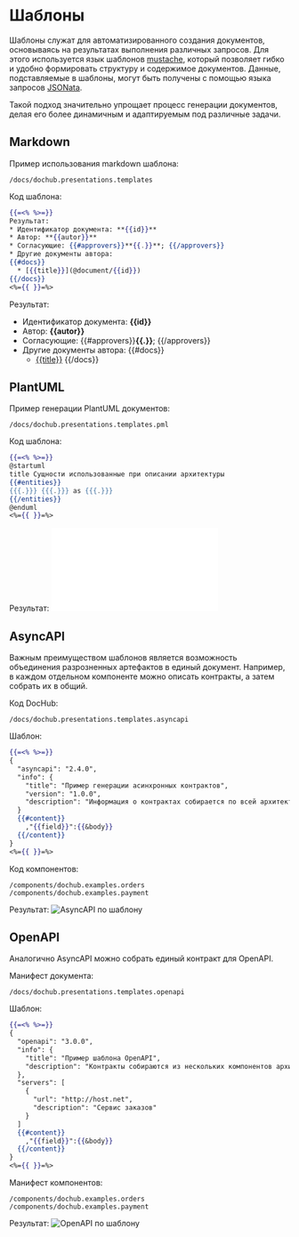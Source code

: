 # Шаблоны

Шаблоны служат для автоматизированного создания документов, основываясь на результатах выполнения различных запросов.
Для этого используется язык шаблонов [mustache](https://mustache.github.io/), который позволяет гибко и удобно
формировать структуру и содержимое документов. Данные, подставляемые в шаблоны, могут быть получены с помощью
языка запросов [JSONata](https://jsonata.org/).

Такой подход значительно упрощает процесс генерации документов, делая его более динамичным и адаптируемым под
различные задачи.

## Markdown

Пример использования markdown шаблона:
```code-frame
/docs/dochub.presentations.templates
```

Код шаблона:
```mustache
{{=<% %>=}}
Результат:
* Идентификатор документа: **{{id}}**
* Автор: **{{autor}}**
* Согласующие: {{#approvers}}**{{.}}**; {{/approvers}}
* Другие документы автора:
{{#docs}}
  * [{{title}}](@document/{{id}})
{{/docs}}
<%={{ }}=%>
```

Результат:
* Идентификатор документа: **{{id}}**
* Автор: **{{autor}}**
* Согласующие: {{#approvers}}**{{.}}**; {{/approvers}}
* Другие документы автора:
{{#docs}}
  * [{{title}}](@document/{{id}})
{{/docs}}

## PlantUML

Пример генерации PlantUML документов:
```code-frame
/docs/dochub.presentations.templates.pml
```


Код шаблона:
```mustache
{{=<% %>=}}
@startuml
title Сущности использованные при описании архитектуры
{{#entities}}
{{{.}}} {{{.}}} as {{{.}}}
{{/entities}}
@enduml
<%={{ }}=%>
```

Результат:
![PlantUML по шаблону](@document/dochub.presentations.templates.pml)

## AsyncAPI

Важным преимуществом шаблонов является возможность объединения разрозненных артефактов в единый документ.
Например, в каждом отдельном компоненте можно описать контракты, а затем собрать их в общий.

Код DocHub:
```code-frame
/docs/dochub.presentations.templates.asyncapi
```

Шаблон:
```mustache
{{=<% %>=}}
{
  "asyncapi": "2.4.0",
  "info": {
    "title": "Пример генерации асинхронных контрактов",
    "version": "1.0.0",
    "description": "Информация о контрактах собирается по всей архитектуре"
  }
  {{#content}}
    ,"{{field}}":{{&body}}
  {{/content}}
}
<%={{ }}=%>
```

Код компонентов:

```code-frame
/components/dochub.examples.orders
/components/dochub.examples.payment
```

Результат:
![AsyncAPI по шаблону](@document/dochub.presentations.templates.asyncapi)


## OpenAPI

Аналогично AsyncAPI можно собрать единый контракт для OpenAPI.

Манифест документа:
```code-frame
/docs/dochub.presentations.templates.openapi
```

Шаблон:
```mustache
{{=<% %>=}}
{
  "openapi": "3.0.0",
  "info": {
    "title": "Пример шаблона OpenAPI",
    "description": "Контракты собираются из нескольких компонентов архитетуры"
  },
  "servers": [
    {
      "url": "http://host.net",
      "description": "Сервис заказов"
    }
  ]
  {{#content}}
    ,"{{field}}":{{&body}}
  {{/content}}
}
<%={{ }}=%>
```

Манифест компонентов:
```code-frame
/components/dochub.examples.orders
/components/dochub.examples.payment
```

Результат:
![OpenAPI по шаблону](@document/dochub.presentations.templates.openapi)


